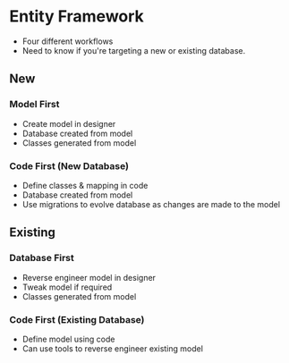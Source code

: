 # Entity Framework

* Four different workflows
* Need to know if you're targeting a new or existing database.

## New

### Model First

* Create model in designer
* Database created from model
* Classes generated from model

### Code First (New Database)

* Define classes & mapping in code
* Database created from model
* Use migrations to evolve database as changes are made to the model

## Existing

### Database First

* Reverse engineer model in designer
* Tweak model if required
* Classes generated from model


### Code First (Existing Database)

* Define model using code
* Can use tools to reverse engineer existing model
